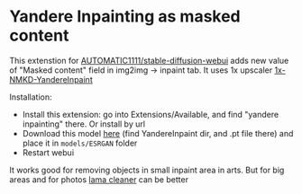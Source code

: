 # Yandere Inpainting as masked content

This extenstion for [AUTOMATIC1111/stable-diffusion-webui](https://github.com/AUTOMATIC1111/stable-diffusion-webui) adds new value of "Masked content" field in img2img -> inpaint tab. It uses 1x upscaler [1x-NMKD-YandereInpaint](https://openmodeldb.info/models/1x-NMKD-YandereInpaint)

Installation:
- Install this extension: go into Extensions/Available, and find "yandere inpainting" there. Or install by url
- Download this model [here](https://icedrive.net/s/43GNBihZyi) (find YandereInpaint dir, and .pt file there) and place it in `models/ESRGAN` folder
- Restart webui

It works good for removing objects in small inpaint area in arts. But for big areas and for photos [lama cleaner](https://github.com/light-and-ray/sd-webui-lama-cleaner-masked-content) can be better
